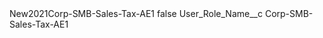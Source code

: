 <?xml version="1.0" encoding="UTF-8"?>
<CustomMetadata xmlns="http://soap.sforce.com/2006/04/metadata" xmlns:xsi="http://www.w3.org/2001/XMLSchema-instance" xmlns:xsd="http://www.w3.org/2001/XMLSchema">
    <label>New2021Corp-SMB-Sales-Tax-AE1</label>
    <protected>false</protected>
    <values>
        <field>User_Role_Name__c</field>
        <value xsi:type="xsd:string">Corp-SMB-Sales-Tax-AE1</value>
    </values>
</CustomMetadata>

